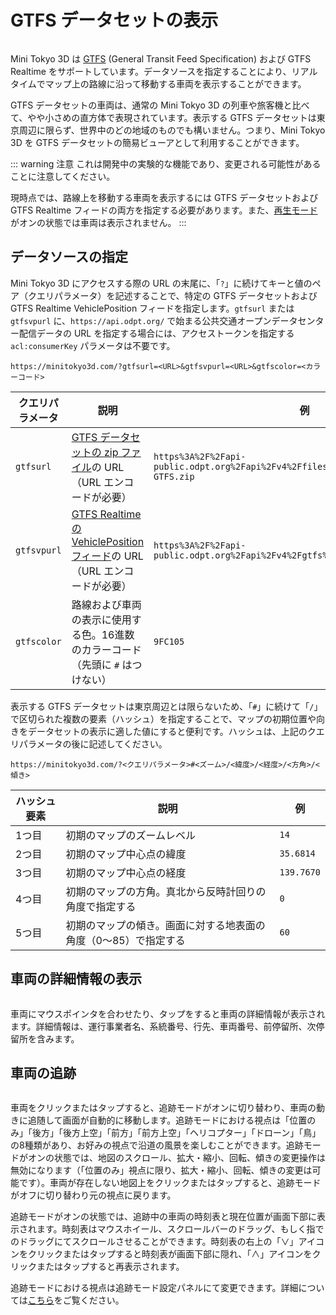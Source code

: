 # GTFS データセットの表示

<img :src="$withBase('/images/gtfs.jpg')" style="width: 576px;">

Mini Tokyo 3D は [GTFS](https://gtfs.org/ja/) (General Transit Feed Specification) および GTFS Realtime をサポートしています。データソースを指定することにより、リアルタイムでマップ上の路線に沿って移動する車両を表示することができます。

GTFS データセットの車両は、通常の Mini Tokyo 3D の列車や旅客機と比べて、やや小さめの直方体で表現されています。表示する GTFS データセットは東京周辺に限らず、世界中のどの地域のものでも構いません。つまり、Mini Tokyo 3D を GTFS データセットの簡易ビューアとして利用することができます。

::: warning 注意
これは開発中の実験的な機能であり、変更される可能性があることに注意してください。

現時点では、路線上を移動する車両を表示するには GTFS データセットおよび GTFS Realtime フィードの両方を指定する必要があります。また、[再生モード](./display-modes.md#%E5%86%8D%E7%94%9F%E3%83%A2%E3%83%BC%E3%83%88%E3%82%99)がオンの状態では車両は表示されません。
:::

## データソースの指定

Mini Tokyo 3D にアクセスする際の URL の末尾に、「`?`」に続けてキーと値のペア（クエリパラメータ）を記述することで、特定の GTFS データセットおよび GTFS Realtime VehiclePosition フィードを指定します。`gtfsurl` または `gtfsvpurl` に、`https://api.odpt.org/` で始まる公共交通オープンデータセンター配信データの URL を指定する場合には、アクセストークンを指定する `acl:consumerKey` パラメータは不要です。

```
https://minitokyo3d.com/?gtfsurl=<URL>&gtfsvpurl=<URL>&gtfscolor=<カラーコード>
```

クエリパラメータ | 説明 | 例
-- | -- | --
`gtfsurl` | [GTFS データセットの zip ファイル](https://gtfs.org/ja/documentation/schedule/reference/#_10)の URL（URL エンコードが必要） | `https%3A%2F%2Fapi-public.odpt.org%2Fapi%2Fv4%2Ffiles%2FToei%2Fdata%2FToeiBus-GTFS.zip`
`gtfsvpurl` | [GTFS Realtime の VehiclePosition フィード](https://gtfs.org/ja/documentation/realtime/reference/#message-vehicleposition)の URL（URL エンコードが必要） | `https%3A%2F%2Fapi-public.odpt.org%2Fapi%2Fv4%2Fgtfs%2Frealtime%2FToeiBus`
`gtfscolor` | 路線および車両の表示に使用する色。16進数のカラーコード（先頭に `#` はつけない） | `9FC105`

表示する GTFS データセットは東京周辺とは限らないため、「`#`」に続けて「`/`」で区切られた複数の要素（ハッシュ）を指定することで、マップの初期位置や向きをデータセットの表示に適した値にすると便利です。ハッシュは、上記のクエリパラメータの後に記述してください。

```
https://minitokyo3d.com/?<クエリパラメータ>#<ズーム>/<緯度>/<経度>/<方角>/<傾き>
```

ハッシュ要素 | 説明 | 例
-- | -- | --
1つ目 | 初期のマップのズームレベル | `14`
2つ目 | 初期のマップ中心点の緯度 | `35.6814`
3つ目 | 初期のマップ中心点の経度 | `139.7670`
4つ目 | 初期のマップの方角。真北から反時計回りの角度で指定する | `0`
5つ目 | 初期のマップの傾き。画面に対する地表面の角度（0〜85）で指定する | `60`

## 車両の詳細情報の表示

<img :src="$withBase('/images/vehicle-details.jpg')" style="width: 251px;">

車両にマウスポインタを合わせたり、タップをすると車両の詳細情報が表示されます。詳細情報は、運行事業者名、系統番号、行先、車両番号、前停留所、次停留所を含みます。

## 車両の追跡

<img :src="$withBase('/images/vehicle-tracking.jpg')" style="width: 400px;">

車両をクリックまたはタップすると、追跡モードがオンに切り替わり、車両の動きに追随して画面が自動的に移動します。追跡モードにおける視点は「位置のみ」「後方」「後方上空」「前方」「前方上空」「ヘリコプター」「ドローン」「鳥」の8種類があり、お好みの視点で沿道の風景を楽しむことができます。追跡モードがオンの状態では、地図のスクロール、拡大・縮小、回転、傾きの変更操作は無効になります（「位置のみ」視点に限り、拡大・縮小、回転、傾きの変更は可能です）。車両が存在しない地図上をクリックまたはタップすると、追跡モードがオフに切り替わり元の視点に戻ります。

追跡モードがオンの状態では、追跡中の車両の時刻表と現在位置が画面下部に表示されます。時刻表はマウスホイール、スクロールバーのドラッグ、もしく指でのドラッグにてスクロールさせることができます。時刻表の右上の「∨」アイコンをクリックまたはタップすると時刻表が画面下部に隠れ、「∧」アイコンをクリックまたはタップすると再表示されます。

追跡モードにおける視点は追跡モード設定パネルにて変更できます。詳細については[こちら](./configuration.md#%E8%BF%BD%E8%B7%A1%E3%83%A2%E3%83%BC%E3%83%88%E3%82%99%E8%A8%AD%E5%AE%9A)をご覧ください。
